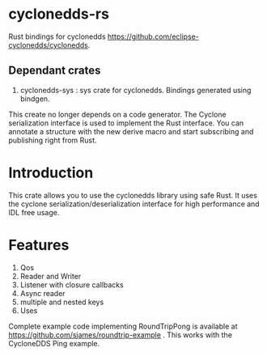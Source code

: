 # cyclonedds-rs 

Rust bindings for cyclonedds https://github.com/eclipse-cyclonedds/cyclonedds.

## Dependant crates

1. cyclonedds-sys : sys crate for cyclonedds. Bindings generated using bindgen.

This create no longer depends on a code generator. The Cyclone serialization
interface is used to implement the Rust interface. You can annotate a structure
with the new derive macro and start subscribing and publishing right from Rust.

# Introduction

This crate allows you to use the cyclonedds library using safe Rust. It uses the
cyclone serialization/deserialization interface for high performance and IDL free usage.


# Features

1. Qos
2. Reader and Writer
3. Listener with closure callbacks
4. Async reader 
5. multiple and nested keys
6. Uses

Complete example code implementing RoundTripPong is available at https://github.com/sjames/roundtrip-example . This works with
the CycloneDDS Ping example.

